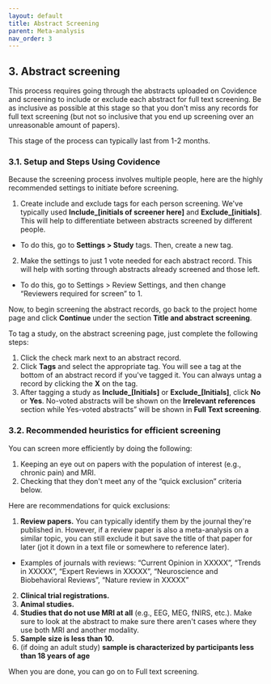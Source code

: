 ```yaml
---
layout: default
title: Abstract Screening
parent: Meta-analysis
nav_order: 3
---
```


## 3. Abstract screening

This process requires going through the abstracts uploaded on Covidence and screening to include or exclude each abstract for full text screening. Be as inclusive as possible at this stage so that you don't miss any records for full text screening (but not so inclusive that you end up screening over an unreasonable amount of papers).

This stage of the process can typically last from 1-2 months.

### 3.1. Setup and Steps Using Covidence
Because the screening process involves multiple people, here are the highly recommended settings to initiate before screening.
1. Create include and exclude tags for each person screening. We've typically used **Include_[initials of screener here]** and **Exclude_[initials]**. This will help to differentiate between abstracts screened by different people.
  * To do this, go to **Settings > Study** tags. Then, create a new tag.
2. Make the settings to just 1 vote needed for each abstract record. This will help with sorting through abstracts already screened and those left.
  * To do this, go to Settings > Review Settings, and then change “Reviewers required for screen” to 1.

Now, to begin screening the abstract records, go back to the project home page and click **Continue** under the section **Title and abstract screening**.

To tag a study, on the abstract screening page, just complete the following steps:
1. Click the check mark next to an abstract record.
2. Click **Tags** and select the appropriate tag. You will see a tag at the bottom of an abstract record if you've tagged it. You can always untag a record by clicking the **X** on the tag.
3. After tagging a study as **Include_[Initials]** or **Exclude_[Initials]**, click **No** or **Yes**. No-voted abstracts will be shown on the **Irrelevant references** section while Yes-voted abstracts” will be shown in **Full Text screening**.

### 3.2. Recommended heuristics for efficient screening
You can screen more efficiently by doing the following:
1. Keeping an eye out on papers with the population of interest (e.g., chronic pain) and MRI.
2. Checking that they don't meet any of the “quick exclusion” criteria below.

Here are recommendations for quick exclusions:
1. **Review papers.** You can typically identify them by the journal they're published in. However, if a review paper is also a meta-analysis on a similar topic, you can still exclude it but save the title of that paper for later (jot it down in a text file or somewhere to reference later).
  * Examples of journals with reviews: “Current Opinion in XXXXX”, “Trends in XXXXX”, “Expert Reviews in XXXXX”, “Neuroscience and Biobehavioral Reviews”, “Nature review in XXXXX”
2. **Clinical trial registrations.**
3. **Animal studies.**
4. **Studies that do not use MRI at all** (e.g., EEG, MEG, fNIRS, etc.). Make sure to look at the abstract to make sure there aren't cases where they use both MRI and another modality.
5. **Sample size is less than 10.**
6. (if doing an adult study) **sample is characterized by participants less than 18 years of age**

When you are done, you can go on to Full text screening.
